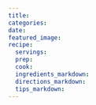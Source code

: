 ```yaml
---
title:
categories:
date:
featured_image:
recipe:
  servings:
  prep:
  cook:
  ingredients_markdown:
  directions_markdown:
  tips_markdown:
---
```

